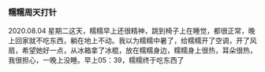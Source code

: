 ### 糯糯周天打针

2020.08.04 星期二这天，糯糯早上还很精神，跳到椅子上在睡觉，都很正常，晚上回家就不吃东西，躺在地上不动。我以为糯糯中暑了，给糯糯开了空调，开了风扇，希望她好一点，从冰箱拿了冰棍，放在糯糯身边，糯糯身上很热，耳朵很热，我很担心，一晚上没睡。早上05：39，糯糯终于吃东西了